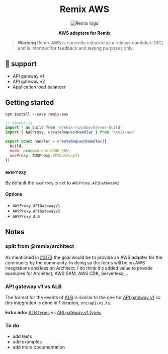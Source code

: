 <div align="center">
  <h1>Remix AWS</h1>
  <img alt="Remix logo" src="https://raw.githubusercontent.com/wingleung/remix-aws/main/docs/img/remix-logo.png"/>
  <p><strong>AWS adapters for Remix</strong></p>
</div>

> **Warning**
> Remix AWS is currently released as a release candidate (RC) and is intended for feedback and testing purposes only.

## 🚀 support

- API gateway v1
- API gateway v2
- Application load balancer

## Getting started

```shell
npm install --save remix-aws
```

```javascript
// server.js
import * as build from '@remix-run/dev/server-build'
import { AWSProxy, createRequestHandler } from 'remix-aws'

export const handler = createRequestHandler({
  build,
  mode: process.env.NODE_ENV,
  awsProxy: AWSProxy.APIGatewayV1
})
```

### `awsProxy`

By default the `awsProxy` is set to `AWSProxy.APIGatewayV2`.

#### Options

- `AWSProxy.APIGatewayV1`
- `AWSProxy.APIGatewayV2`
- `AWSProxy.ALB`

## Notes

### split from @remix/architect

As mentioned in [#3173](https://github.com/remix-run/remix/pull/3173) the goal would be to provide an AWS adapter for the community by the community.
In doing so the focus will be on AWS integrations and less on Architect. I do think it's added value to provide examples for Architect, AWS SAM, AWS CDK, Serverless,...

### API gateway v1 vs ALB

The format for the events of [ALB](https://docs.aws.amazon.com/elasticloadbalancing/latest/application/lambda-functions.html#receive-event-from-load-balancer) is similar to the one for [API gateway v1](https://docs.aws.amazon.com/apigateway/latest/developerguide/http-api-develop-integrations-lambda.html) so this integration is done in 1 location, `src/api/v1.ts`.

**Extra info:** [ALB types](https://github.com/DefinitelyTyped/DefinitelyTyped/blob/master/types/aws-lambda/trigger/alb.d.ts#L29-L48) vs [API gateway v1 types](https://github.com/DefinitelyTyped/DefinitelyTyped/blob/master/types/aws-lambda/trigger/api-gateway-proxy.d.ts#L116-L145)

### To do

- add tests
- add examples
- add more documentation
